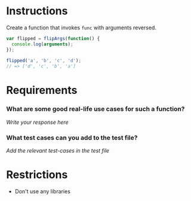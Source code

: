 # Instructions

Create a function that invokes `func` with arguments reversed.

```js
var flipped = flipArgs(function() {
  console.log(arguments);
});
 
flipped('a', 'b', 'c', 'd');
// => ['d', 'c', 'b', 'a']
```

# Requirements

### **What are some good real-life use cases for such a function?**
*Write your response here*

### **What test cases can you add to the test file?**

*Add the relevant test-cases in the test file*


# Restrictions
- Don't use any libraries